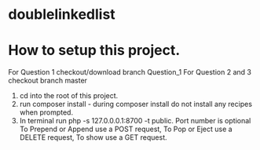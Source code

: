 # doublelinkedlist
# How to setup this project.
For Question 1 checkout/download branch Question_1
For Question 2 and 3
checkout branch master
1. cd into the root of this project. 
2. run composer install - during composer install do not install any recipes when prompted.
3. In terminal run php -s 127.0.0.0.1:8700 -t public. Port number is optional 
To Prepend or Append use a POST request,
To Pop or Eject use a DELETE request,
To show use a GET request.
 

